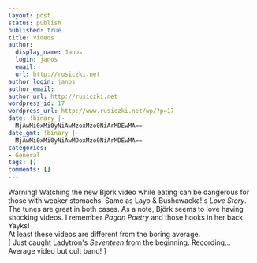 ```yaml
---
layout: post
status: publish
published: true
title: Videos
author:
  display_name: Janos
  login: janos
  email: 
  url: http://rusiczki.net
author_login: janos
author_email: 
author_url: http://rusiczki.net
wordpress_id: 17
wordpress_url: http://www.rusiczki.net/wp/?p=17
date: !binary |-
  MjAwMi0xMi0yNiAwMzoxMzo0NiArMDEwMA==
date_gmt: !binary |-
  MjAwMi0xMi0yNiAwMDoxMzo0NiArMDEwMA==
categories:
- General
tags: []
comments: []
---
```

<p>Warning! Watching the new Bj&ouml;rk video while eating can be dangerous for those with weaker stomachs. Same as Layo & Bushcwacka!'s <i>Love Story</i>. The tunes are great in both cases. As a note, Bj&ouml;rk seems to love having shocking videos. I remember <i>Pagan Poetry</i> and those hooks in her back. Yayks!<br />
At least these videos are different from the boring average.<br />
[ Just caught Ladytron's <i>Seventeen</i> from the beginning. Recording... Average video but cult band! ]</p>
